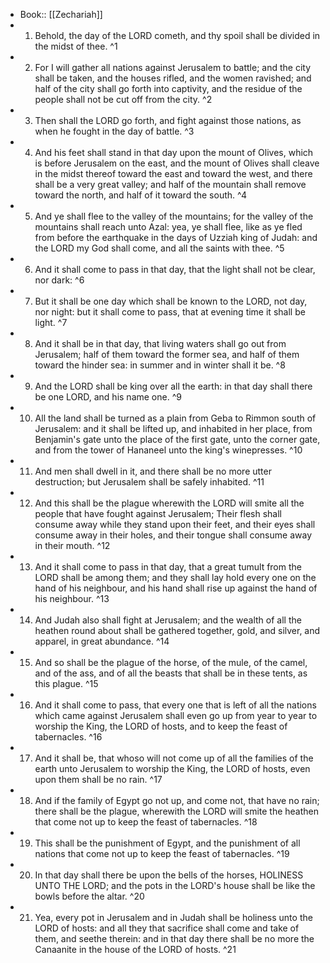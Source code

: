 - Book:: [[Zechariah]]
- 1. Behold, the day of the LORD cometh, and thy spoil shall be divided in the midst of thee. ^1
- 2. For I will gather all nations against Jerusalem to battle; and the city shall be taken, and the houses rifled, and the women ravished; and half of the city shall go forth into captivity, and the residue of the people shall not be cut off from the city. ^2
- 3. Then shall the LORD go forth, and fight against those nations, as when he fought in the day of battle. ^3
- 4. And his feet shall stand in that day upon the mount of Olives, which is before Jerusalem on the east, and the mount of Olives shall cleave in the midst thereof toward the east and toward the west, and there shall be a very great valley; and half of the mountain shall remove toward the north, and half of it toward the south. ^4
- 5. And ye shall flee to the valley of the mountains; for the valley of the mountains shall reach unto Azal: yea, ye shall flee, like as ye fled from before the earthquake in the days of Uzziah king of Judah: and the LORD my God shall come, and all the saints with thee. ^5
- 6. And it shall come to pass in that day, that the light shall not be clear, nor dark: ^6
- 7. But it shall be one day which shall be known to the LORD, not day, nor night: but it shall come to pass, that at evening time it shall be light. ^7
- 8. And it shall be in that day, that living waters shall go out from Jerusalem; half of them toward the former sea, and half of them toward the hinder sea: in summer and in winter shall it be. ^8
- 9. And the LORD shall be king over all the earth: in that day shall there be one LORD, and his name one. ^9
- 10. All the land shall be turned as a plain from Geba to Rimmon south of Jerusalem: and it shall be lifted up, and inhabited in her place, from Benjamin's gate unto the place of the first gate, unto the corner gate, and from the tower of Hananeel unto the king's winepresses. ^10
- 11. And men shall dwell in it, and there shall be no more utter destruction; but Jerusalem shall be safely inhabited. ^11
- 12. And this shall be the plague wherewith the LORD will smite all the people that have fought against Jerusalem; Their flesh shall consume away while they stand upon their feet, and their eyes shall consume away in their holes, and their tongue shall consume away in their mouth. ^12
- 13. And it shall come to pass in that day, that a great tumult from the LORD shall be among them; and they shall lay hold every one on the hand of his neighbour, and his hand shall rise up against the hand of his neighbour. ^13
- 14. And Judah also shall fight at Jerusalem; and the wealth of all the heathen round about shall be gathered together, gold, and silver, and apparel, in great abundance. ^14
- 15. And so shall be the plague of the horse, of the mule, of the camel, and of the ass, and of all the beasts that shall be in these tents, as this plague. ^15
- 16. And it shall come to pass, that every one that is left of all the nations which came against Jerusalem shall even go up from year to year to worship the King, the LORD of hosts, and to keep the feast of tabernacles. ^16
- 17. And it shall be, that whoso will not come up of all the families of the earth unto Jerusalem to worship the King, the LORD of hosts, even upon them shall be no rain. ^17
- 18. And if the family of Egypt go not up, and come not, that have no rain; there shall be the plague, wherewith the LORD will smite the heathen that come not up to keep the feast of tabernacles. ^18
- 19. This shall be the punishment of Egypt, and the punishment of all nations that come not up to keep the feast of tabernacles. ^19
- 20. In that day shall there be upon the bells of the horses, HOLINESS UNTO THE LORD; and the pots in the LORD's house shall be like the bowls before the altar. ^20
- 21. Yea, every pot in Jerusalem and in Judah shall be holiness unto the LORD of hosts: and all they that sacrifice shall come and take of them, and seethe therein: and in that day there shall be no more the Canaanite in the house of the LORD of hosts. ^21
